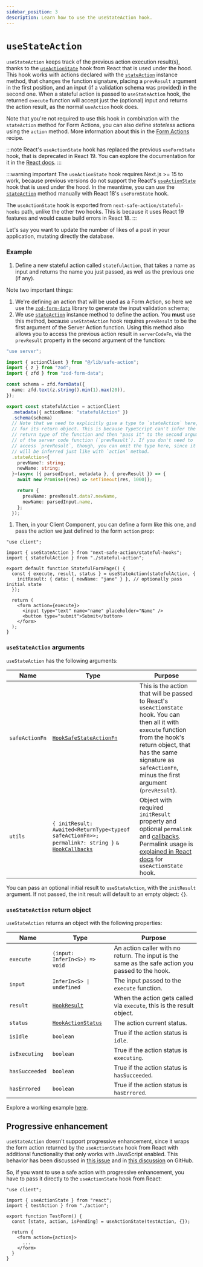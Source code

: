 ```yaml
---
sidebar_position: 3
description: Learn how to use the useStateAction hook.
---
```


# `useStateAction`

`useStateAction` keeps track of the previous action execution result(s), thanks to the [`useActionState`](https://react.dev/reference/react/useActionState) hook from React that is used under the hood. This hook works with actions declared with the [`stateAction`](/docs/safe-action-client/instance-methods#action--stateaction) instance method, that changes the function signature, placing a `prevResult` argument in the first position, and an input (if a validation schema was provided) in the second one. When a stateful action is passed to `useStateAction` hook, the returned `execute` function will accept just the (optional) input and returns the action result, as the normal `useAction` hook does.

Note that you're not required to use this hook in combination with the `stateAction` method for Form Actions, you can also define _stateless_ actions using the `action` method. More information about this in the [Form Actions](/docs/recipes/form-actions) recipe.

:::note
React's `useActionState` hook has replaced the previous `useFormState` hook, that is deprecated in React 19. You can explore the documentation for it in the [React docs](https://react.dev/reference/react/useActionState).
:::

:::warning important
The `useActionState` hook requires Next.js >= 15 to work, because previous versions do not support the React's [`useActionState`](https://react.dev/reference/react/useActionState) hook that is used under the hood. In the meantime, you can use the [`stateAction`](/docs/safe-action-client/instance-methods#action--stateaction) method manually with React 18's `useFormState` hook.

The `useActionState` hook is exported from `next-safe-action/stateful-hooks` path, unlike the other two hooks. This is because it uses React 19 features and would cause build errors in React 18.
:::

Let's say you want to update the number of likes of a post in your application, mutating directly the database.

### Example

1. Define a new stateful action called `statefulAction`, that takes a name as input and returns the name you just passed, as well as the previous one (if any).

Note two important things: 
  1. We're defining an action that will be used as a Form Action, so here we use the [`zod-form-data`](https://www.npmjs.com/package/zod-form-data) library to generate the input validation schema;
  2. We use [`stateAction`](/docs/safe-action-client/instance-methods#action--stateaction) instance method to define the action. You **must** use this method, because `useStateAction` hook requires `prevResult` to be the first argument of the Server Action function. Using this method also allows you to access the previous action result in `serverCodeFn`, via the `prevResult` property in the second argument of the function:

```typescript title=src/app/stateful-action.ts
"use server";

import { actionClient } from "@/lib/safe-action";
import { z } from "zod";
import { zfd } from "zod-form-data";

const schema = zfd.formData({
  name: zfd.text(z.string().min(1).max(20)),
});

export const statefulAction = actionClient
  .metadata({ actionName: "statefulAction" })
  .schema(schema)
  // Note that we need to explicitly give a type to `stateAction` here,
  // for its return object. This is because TypeScript can't infer the
  // return type of the function and then "pass it" to the second argument
  // of the server code function (`prevResult`). If you don't need to
  // access `prevResult`, though, you can omit the type here, since it
  // will be inferred just like with `action` method.
  .stateAction<{
    prevName?: string;
    newName: string;
  }>(async ({ parsedInput, metadata }, { prevResult }) => {
    await new Promise((res) => setTimeout(res, 1000));

    return {
      prevName: prevResult.data?.newName,
      newName: parsedInput.name,
    };
  });
```

1. Then, in your Client Component, you can define a form like this one, and pass the action we just defined to the form `action` prop:

```tsx title=src/app/stateful-form.tsx
"use client";

import { useStateAction } from "next-safe-action/stateful-hooks";
import { statefulAction } from "./stateful-action";

export default function StatefulFormPage() {
  const { execute, result, status } = useStateAction(statefulAction, {
    initResult: { data: { newName: "jane" } }, // optionally pass initial state
  });

  return (
    <form action={execute}>
      <input type="text" name="name" placeholder="Name" />
      <button type="submit">Submit</button>
    </form>
  );
}
```

### `useStateAction` arguments

`useStateAction` has the following arguments:

| Name                    | Type                                                                    | Purpose                                                                                                                                                                                                                                              |
| ----------------------- | ----------------------------------------------------------------------- | ---------------------------------------------------------------------------------------------------------------------------------------------------------------------------------------------------------------------------------------------------- |
| `safeActionFn`          | [`HookSafeStateActionFn`](/docs/types#hooksafestateactionfn)                              | This is the action that will be passed to React's `useActionState` hook. You can then all it with `execute` function from the hook's return object, that has the same signature as `safeActionFn`, minus the first argument (`prevResult`).                                                               |
| `utils`            | `{ initResult: Awaited<ReturnType<typeof safeActionFn>>; permalink?: string }` `&` [`HookCallbacks`](/docs/types#hookcallbacks)                            | Object with required `initResult` property and optional `permalink` and [callbacks](/docs/execution/hooks/hook-callbacks). Permalink usage is [explained in React docs](https://react.dev/reference/react/useActionState#parameters) for `useActionState` hook.                                                                                                                                            |

You can pass an optional initial result to `useStateAction`, with the `initResult` argument. If not passed, the init result will default to an empty object: `{}`.


### `useStateAction` return object

`useStateAction` returns an object with the following properties:

| Name             | Type                                                                    | Purpose                                                                                                                                                                                                                                   |
| ---------------- | ----------------------------------------------------------------------- | ----------------------------------------------------------------------------------------------------------------------------------------------------------------------------------------------------------------------------------------- |
| `execute`        | `(input: InferIn<S>) => void`                                           | An action caller with no return. The input is the same as the safe action you passed to the hook.                                                                                                                                         |
| `input`  | `InferIn<S> \| undefined`       | The input passed to the `execute` function.                             |
| `result`         | [`HookResult`](/docs/types#hookresult)                                  | When the action gets called via `execute`, this is the result object.                                                                                                                                                                     |
| `status`         | [`HookActionStatus`](/docs/types#hookresult)                            | The action current status.                                                                                                                                                                                                                |
| `isIdle`  | `boolean` | True if the action status is `idle`.                                                                        |
| `isExecuting`  | `boolean` | True if the action status is `executing`.                                                                        |
| `hasSucceeded`  | `boolean` | True if the action status is `hasSucceeded`.                                                                        |
| `hasErrored`  | `boolean` | True if the action status is `hasErrored`.                                                                        |

Explore a working example [here](<https://github.com/TheEdoRan/next-safe-action/tree/main/apps/playground/src/app/(examples)/stateful-form>).

## Progressive enhancement

`useStateAction` doesn't support progressive enhancement, since it wraps the form action returned by the `useActionState` hook from React with additional functionality that only works with JavaScript enabled. This behavior has been discussed in [this issue](https://github.com/TheEdoRan/next-safe-action/issues/189) and in [this discussion](https://github.com/TheEdoRan/next-safe-action/discussions/190) on GitHub.

So, if you want to use a safe action with progressive enhancement, you have to pass it directly to the `useActionState` hook from React:

```tsx
"use client";

import { useActionState } from "react";
import { testAction } from "./action";

export function TestForm() {
  const [state, action, isPending] = useActionState(testAction, {});

  return {
    <form action={action}>
      ...
    </form>
  }
}
```